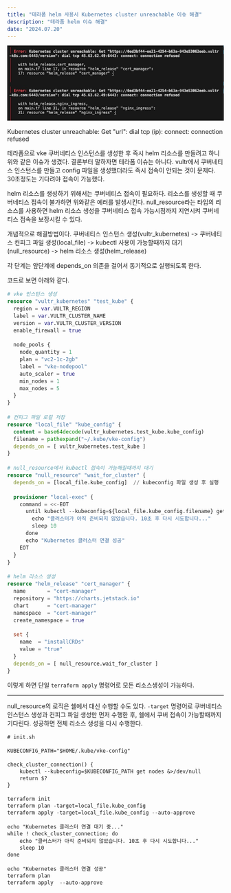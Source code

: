 ```yaml
---
title: "테라폼 helm 사용시 Kubernetes cluster unreachable 이슈 해결"
description: "테라폼 helm 이슈 해결"
date: "2024.07.20"
---
```


![이슈](./issue.jpg)

Kubernetes cluster unreachable: Get "url": dial tcp (ip): connect: connection refused

테라폼으로 vke 쿠버네티스 인스턴스를 생성한 후 즉시 helm 리소스를 만들려고 하니 위와 같은 이슈가 생겼다. 결론부터 말하자면 테라폼 이슈는 아니다. vultr에서 쿠버네티스 인스턴스를 만들고 config 파일을 생성했더라도 즉시 접속이 안되는 것이 문제다. 30초정도는 기다려야 접속이 가능했다.

helm 리소스를 생성하기 위해서는 쿠버네티스 접속이 필요하다. 리소스를 생성할 때 쿠버네티스 접속이 불가하면 위와같은 에러를 발생시킨다. null_resource라는 타입의 리소스를 사용하면 helm 리소스 생성을 쿠버네티스 접속 가능시점까지 지연시켜 쿠버네티스 접속을 보장시킬 수 있다.

개념적으로 해결방법이다.
쿠버네티스 인스턴스 생성(vultr_kubernetes) -> 쿠버네티스 컨피그 파일 생성(local_file) -> kubectl 사용이 가능할때까지 대기(null_resource) -> helm 리소스 생성(helm_release)

각 단계는 앞단계에 depends_on 의존을 걸어서 동기적으로 실행되도록 한다.

코드로 보면 아래와 같다.

```tf
# vke 인스턴스 생성
resource "vultr_kubernetes" "test_kube" {
  region = var.VULTR_REGION
  label = var.VULTR_CLUSTER_NAME
  version = var.VULTR_CLUSTER_VERSION
  enable_firewall = true

  node_pools {
    node_quantity = 1
    plan = "vc2-1c-2gb"
    label = "vke-nodepool"
    auto_scaler = true
    min_nodes = 1
    max_nodes = 5
  }
}

# 컨피그 파일 로컬 저장
resource "local_file" "kube_config" {
  content = base64decode(vultr_kubernetes.test_kube.kube_config)
  filename = pathexpand("~/.kube/vke-config")
  depends_on = [ vultr_kubernetes.test_kube ]
}

# null_resource에서 kubectl 접속이 가능해질때까지 대기
resource "null_resource" "wait_for_cluster" {
  depends_on = [local_file.kube_config]  // kubeconfig 파일 생성 후 실행

  provisioner "local-exec" {
    command = <<-EOT
      until kubectl --kubeconfig=${local_file.kube_config.filename} get nodes &>/dev/null; do
        echo "클러스터가 아직 준비되지 않았습니다. 10초 후 다시 시도합니다..."
        sleep 10
      done
      echo "Kubernetes 클러스터 연결 성공"
    EOT
  }
}

# helm 리소스 생성
resource "helm_release" "cert_manager" {
  name       = "cert-manager"
  repository = "https://charts.jetstack.io"
  chart      = "cert-manager"
  namespace  = "cert-manager"
  create_namespace = true

  set {
    name  = "installCRDs"
    value = "true"
  }
  depends_on = [ null_resource.wait_for_cluster ]
}
```

이렇게 하면 단일 `terraform apply` 명령어로 모든 리소스생성이 가능하다.

---

null_resource의 로직은 쉘에서 대신 수행할 수도 있다.
`-target` 명령어로 쿠버네티스 인스턴스 생성과 컨피그 파일 생성만 먼저 수행한 후, 쉘에서 쿠버 접속이 가능할때까지 기다린다. 성공하면 전체 리소스 생성을 다시 수행한다.

```
# init.sh

KUBECONFIG_PATH="$HOME/.kube/vke-config"

check_cluster_connection() {
    kubectl --kubeconfig=$KUBECONFIG_PATH get nodes &>/dev/null
    return $?
}

terraform init
terraform plan -target=local_file.kube_config
terraform apply -target=local_file.kube_config --auto-approve

echo "Kubernetes 클러스터 연결 대기 중..."
while ! check_cluster_connection; do
    echo "클러스터가 아직 준비되지 않았습니다. 10초 후 다시 시도합니다..."
    sleep 10
done

echo "Kubernetes 클러스터 연결 성공"
terraform plan
terraform apply  --auto-approve
```
